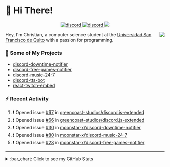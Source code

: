 # :wave: Hi There!

<p align="center">
  <a href="https://discord.gg/mhj3Zsv">
    <img alt="discord" src="https://img.shields.io/discord/730998659008823296.svg?label=&logo=discord&logoColor=ffffff&color=7389D8&labelColor=6A7EC2"/>
  </a>
  <a href="https://twitter.com/moonstar_x99">
    <img alt="discord" src="https://img.shields.io/twitter/follow/moonstar_x99?label=Follow%20Me%21&style=social"/>
  </a>
  <a href="https://badges.pufler.dev">
    <img src="https://badges.pufler.dev/visits/moonstar-x/moonstar-x?style=flat&logo=github">
  </a>
</p>

<img align="right" src="https://media.tenor.com/images/cb8fb20986aac7eef75c8ce6bc3997c0/tenor.gif" />

Hey, I'm Christian, a computer science student at the [Universidad San Francisco de Quito](http://www.usfq.edu.ec/Paginas/Inicio.aspx) with a passion for programming.

### :rocket: Some of My Projects

* [discord-downtime-notifier](https://github.com/moonstar-x/discord-downtime-notifier)
* [discord-free-games-notifier](https://github.com/moonstar-x/discord-free-games-notifier)
* [discord-music-24-7](https://github.com/moonstar-x/discord-music-24-7)
* [discord-tts-bot](https://github.com/moonstar-x/discord-tts-bot)
* [react-twitch-embed](https://github.com/moonstar-x/react-twitch-embed)

### :zap: Recent Activity

<!--START_SECTION:activity-->
1. ❗️ Opened issue [#67](https://github.com/greencoast-studios/discord.js-extended/issues/67) in [greencoast-studios/discord.js-extended](https://github.com/greencoast-studios/discord.js-extended)
2. ❗️ Opened issue [#66](https://github.com/greencoast-studios/discord.js-extended/issues/66) in [greencoast-studios/discord.js-extended](https://github.com/greencoast-studios/discord.js-extended)
3. ❗️ Opened issue [#30](https://github.com/moonstar-x/discord-downtime-notifier/issues/30) in [moonstar-x/discord-downtime-notifier](https://github.com/moonstar-x/discord-downtime-notifier)
4. ❗️ Opened issue [#80](https://github.com/moonstar-x/discord-music-24-7/issues/80) in [moonstar-x/discord-music-24-7](https://github.com/moonstar-x/discord-music-24-7)
5. ❗️ Opened issue [#23](https://github.com/moonstar-x/discord-free-games-notifier/issues/23) in [moonstar-x/discord-free-games-notifier](https://github.com/moonstar-x/discord-free-games-notifier)
<!--END_SECTION:activity-->

---

<details>
  <summary>
    :bar_chart: Click to see my GitHub Stats
  </summary>
  <p align="center">
    <br>
    <img alt="GitHub Stats" src="https://github-readme-stats.vercel.app/api?username=moonstar-x&count_private=true&show_icons=true&theme=dracula" />
    <br>
    <img alt="GitHub Top Languages" src="https://github-readme-stats.vercel.app/api/top-langs/?username=moonstar-x&layout=compact&theme=dracula" />
  </p>
</details>
